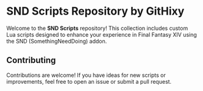 # SND Scripts Repository by GitHixy

Welcome to the **SND Scripts** repository! This collection includes custom Lua scripts designed to enhance your experience in Final Fantasy XIV using the SND (SomethingNeedDoing) addon.

## Contributing

Contributions are welcome! If you have ideas for new scripts or improvements, feel free to open an issue or submit a pull request.
